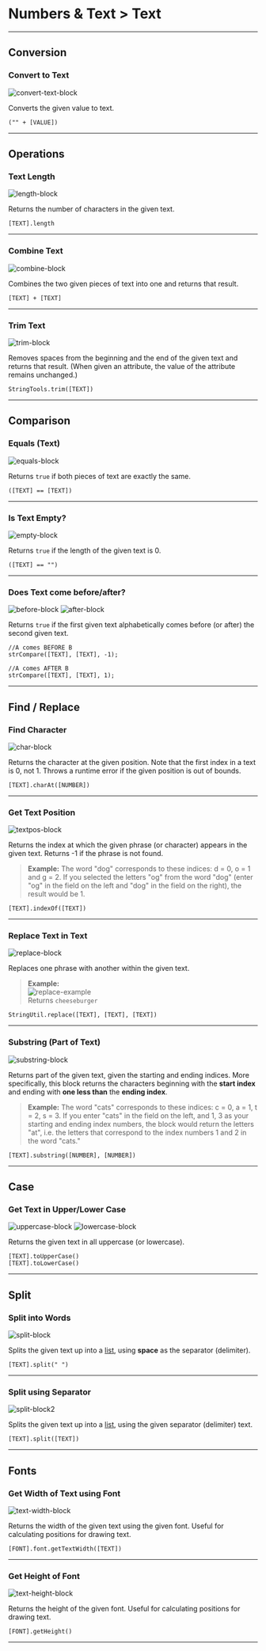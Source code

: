 # Numbers & Text > Text

***

## Conversion

### <a name="tostring"></a> Convert to Text

![convert-text-block](http://static.stencyl.com/pedia2/blocks/numbers_text/text/Conversion.png)

Converts the given value to text.

```
("" + [VALUE])
```

***

## Operations

### <a name="str-length"></a> Text Length

![length-block](http://static.stencyl.com/pedia2/blocks/numbers_text/text/TextLength.png)

Returns the number of characters in the given text.

```
[TEXT].length
```

***

### <a name="str-combine"></a> Combine Text

![combine-block](http://static.stencyl.com/pedia2/block-images/4%20-%20Numbers%20%20Text/2%20-%20Text/str-combine.png)

Combines the two given pieces of text into one and returns that result.

```
[TEXT] + [TEXT]
```

***

### <a name="str-trim"></a> Trim Text

![trim-block](http://static.stencyl.com/pedia2/blocks/numbers_text/text/Operations_TrimSpace.png)

Removes spaces from the beginning and the end of the given text and returns that result. (When given an attribute, the value of the attribute remains unchanged.)

```
StringTools.trim([TEXT])
```

***

## Comparison

### <a name="eq"></a>  Equals (Text)

![equals-block](http://static.stencyl.com/pedia2/blocks/numbers_text/text/Comparison_Equality.png)

Returns `true` if both pieces of text are exactly the same.

```
([TEXT] == [TEXT])
```

***

### <a name="str-empty"></a> Is Text Empty?

![empty-block](http://static.stencyl.com/pedia2/blocks/numbers_text/text/Comparison_Empty.png)

Returns `true` if the length of the given text is 0.

```
([TEXT] == "")
```

***

### <a name="str-beforeafter"></a> Does Text come before/after?

![before-block](http://static.stencyl.com/pedia2/blocks/numbers_text/text/Comparison_Before.png)
![after-block](http://static.stencyl.com/pedia2/blocks/numbers_text/text/Comparison_After.png)

Returns `true` if the first given text alphabetically comes before (or after) the second given text.

```
//A comes BEFORE B
strCompare([TEXT], [TEXT], -1);

//A comes AFTER B
strCompare([TEXT], [TEXT], 1);
```

***

## Find / Replace

### <a name="str-char-at"></a> Find Character

![char-block](http://static.stencyl.com/pedia2/blocks/numbers_text/text/Find_Character.png)

Returns the character at the given position. Note that the first index in a text is 0, not 1. Throws a runtime error if the given position is out of bounds.

```
[TEXT].charAt([NUMBER])
```

***

### <a name="str-indexof"></a> Get Text Position

![textpos-block](http://static.stencyl.com/pedia2/blocks/numbers_text/text/Find_Index.png)

Returns the index at which the given phrase (or character) appears in the given text. Returns -1 if the phrase is not found.

> **Example:** The word "dog" corresponds to these indices: d = 0, o = 1 and g = 2. If you selected the letters "og" from the word "dog" (enter "og" in the field on the left and "dog" in the field on the right), the result would be 1.

```
[TEXT].indexOf([TEXT])
```


***

### <a name="str-replace"></a> Replace Text in Text

![replace-block](http://static.stencyl.com/pedia2/blocks/numbers_text/text/Find_ReplaceBlock.png)

Replaces one phrase with another within the given text.

> **Example:** <br/>![replace-example](http://static.stencyl.com/pedia2/blocks/numbers_text/text/FindExample1.png)<br/>Returns `cheeseburger`

```
StringUtil.replace([TEXT], [TEXT], [TEXT])
```

***

### <a name="str-substring"></a> Substring (Part of Text)

![substring-block](http://static.stencyl.com/pedia2/blocks/numbers_text/text/Find_Substring.png)

Returns part of the given text, given the starting and ending indices. More specifically, this block returns the characters beginning with the **start index** and ending with **one less than** the **ending index**. 

> **Example:** The word "cats" corresponds to these indices: c = 0, a = 1, t = 2, s = 3. If you enter "cats" in the field on the left, and 1, 3 as your starting and ending index numbers, the block would return the letters "at", i.e. the letters that correspond to the index numbers 1 and 2 in the word "cats."

```
[TEXT].substring([NUMBER], [NUMBER])
```

***

## Case

### <a name="str-toupperlower"></a> Get Text in Upper/Lower Case

![uppercase-block](http://static.stencyl.com/pedia2/blocks/numbers_text/text/CaseUp.png)
![lowercase-block](http://static.stencyl.com/pedia2/blocks/numbers_text/text/CaseLow.png)

Returns the given text in all uppercase (or lowercase).

```
[TEXT].toUpperCase()
[TEXT].toLowerCase()
```

***

## Split

### <a name="str-split-space"></a> Split into Words

![split-block](http://static.stencyl.com/pedia2/blocks/numbers_text/text/Split.png)

Splits the given text up into a [list](http://www.stencyl.com/help/view/lists/), using **space** as the separator (delimiter).

```
[TEXT].split(" ")
```

***

### <a name="str-split"></a> Split using Separator

![split-block2](http://static.stencyl.com/pedia2/blocks/numbers_text/text/Split2.png)

Splits the given text up into a [list](http://www.stencyl.com/help/view/lists/), using the given separator (delimiter) text.

```
[TEXT].split([TEXT])
```

***

## Fonts

### <a name="get-font-width2-new"></a> Get Width of Text using Font

![text-width-block](http://static.stencyl.com/pedia2/block-images/4%20-%20Numbers%20%20Text/2%20-%20Text/get-font-width2-new.png)

Returns the width of the given text using the given font. Useful for calculating positions for drawing text.

```
[FONT].font.getTextWidth([TEXT])
```

***

### <a name="get-font-height2-new"></a> Get Height of Font

![text-height-block](http://static.stencyl.com/pedia2/block-images/4%20-%20Numbers%20%20Text/2%20-%20Text/get-font-height2-new.png)

Returns the height of the given font. Useful for calculating positions for drawing text.

```
[FONT].getHeight()
```

***
